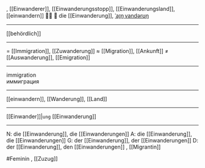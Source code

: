 , [[Einwanderer]], [[Einwanderungsstopp]], [[Einwanderungsland]], [[einwandern]]
🚶‍♀️ 🔴 die [[Einwanderung]], [ˈaɪ̯nˌvandərʊŋ](https://youglish.com/pronounce/Einwanderung/german)

---
[[behördlich]]

---
= [[Immigration]], [[Zuwanderung]]
≈ [[Migration]], [[Ankunft]]
≠ [[Auswanderung]], [[Emigration]]

---
immigration  
иммиграция

---
[[einwandern]], [[Wanderung]], [[Land]]

---
[[Einwander]]|`ung`
[[Einwanderung]]


---
N: die [[Einwanderung]], die [[Einwanderungen]]
A: die [[Einwanderung]], die [[Einwanderungen]]
G: der [[Einwanderung]], der [[Einwanderungen]]
D: der [[Einwanderung]], den [[Einwanderungen]]
, [[Migrantin]]

#Feminin , [[Zuzug]]